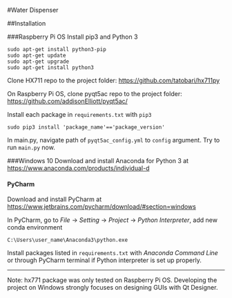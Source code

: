 #Water Dispenser

##Installation

###Raspberry Pi OS
Install pip3 and Python 3
```
sudo apt-get install python3-pip
sudo apt-get update 
sudo apt-get upgrade
sudo apt-get install python3
``` 
Clone HX711 repo to the project folder: https://github.com/tatobari/hx711py
<br/>

On Raspberry Pi OS, clone pyqt5ac repo to the project folder: https://github.com/addisonElliott/pyqt5ac/ 
<br />

Install each package in ```requirements.txt``` with ```pip3``` 
```
sudo pip3 install 'package_name'=='package_version'
```

In main.py, navigate path of ```pyqt5ac_config.yml``` to ```config``` argument. Try to run ```main.py``` now. 

###Windows 10
Download and install Anaconda for Python 3 at https://www.anaconda.com/products/individual-d

#### PyCharm
Download and install PyCharm at https://www.jetbrains.com/pycharm/download/#section=windows

In PyCharm, go to *File* -> *Setting* -> *Project* -> *Python Interpreter*, add new conda environment 
```
C:\Users\user_name\Anaconda3\python.exe
```

Install packages listed in ```requirements.txt``` with *Anaconda Command Line* or through PyCharm terminal
if Python interpreter is set up properly.

---
Note: hx771 package was only tested on Raspberry Pi OS. Developing the project on Windows strongly focuses on designing
GUIs with Qt Designer.

